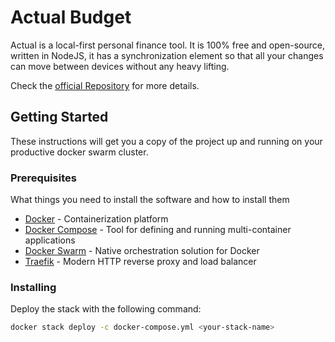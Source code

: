 # Actual Budget

Actual is a local-first personal finance tool. It is 100% free and open-source, written in NodeJS, it has a synchronization element so that all your changes can move between devices without any heavy lifting.

Check the [official Repository](https://github.com/actualbudget/actual) for more details.

## Getting Started

These instructions will get you a copy of the project up and running on your productive docker swarm cluster.

### Prerequisites

What things you need to install the software and how to install them

* [Docker](https://www.docker.com/) - Containerization platform
* [Docker Compose](https://docs.docker.com/compose/) - Tool for defining and running multi-container applications
* [Docker Swarm](https://docs.docker.com/engine/swarm/) - Native orchestration solution for Docker
* [Traefik](https://traefik.io/) - Modern HTTP reverse proxy and load balancer

### Installing

Deploy the stack with the following command:

```bash
docker stack deploy -c docker-compose.yml <your-stack-name>
```
